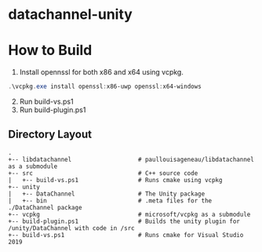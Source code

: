 # datachannel-unity

# How to Build
1. Install opennssl for both x86 and x64 using vcpkg.
```powershell
.\vcpkg.exe install openssl:x86-uwp openssl:x64-windows
```
2. Run build-vs.ps1
3. Run build-plugin.ps1

## Directory Layout
```
. 
+-- libdatachannel                   # paullouisageneau/libdatachannel as a submodule 
+-- src                              # C++ source code 
|   +-- build-vs.ps1                 # Runs cmake using vcpkg 
+-- unity 
|   +-- DataChannel                  # The Unity package 
|   +-- bin                          # .meta files for the ./DataChannel package 
+-- vcpkg                            # microsoft/vcpkg as a submodule 
+-- build-plugin.ps1                 # Builds the unity plugin for /unity/DataChannel with code in /src 
+-- build-vs.ps1                     # Runs cmake for Visual Studio 2019 
```
